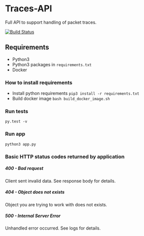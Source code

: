 # Traces-API

Full API to support handling of packet traces. 

[![Build Status](https://travis-ci.com/Trace-Share/Trace-API.svg?branch=master)](https://travis-ci.com/Trace-Share/Trace-API)


## Requirements
* Python3
* Python3 packages in `requirements.txt`
* Docker

### How to install requirements
* Install python requirements `pip3 install -r requirements.txt`
* Build docker image `bash build_docker_image.sh`

### Run tests
```
py.test -v
```

### Run app
```
python3 app.py
```

### Basic HTTP status codes returned by application

##### 400 - Bad request
Client sent invalid data. See response body for details.

##### 404 - Object does not exists
Object you are trying to work with does not exists.

##### 500 - Internal Server Error
Unhandled error occurred. See logs for details.
